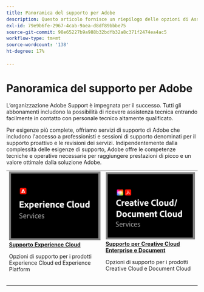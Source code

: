 ```yaml
---
title: Panoramica del supporto per Adobe
description: Questo articolo fornisce un riepilogo delle opzioni di Assistenza clienti per Adobe Experience Cloud, Adobe Document Cloud e Adobe Creative Cloud.
exl-id: 79e9b6fe-2967-4cab-9aea-d8df89bbbe75
source-git-commit: 98e65227b9a988b32bdfb32a8c371f2474ea4ac5
workflow-type: tm+mt
source-wordcount: '138'
ht-degree: 17%

---
```


# Panoramica del supporto per Adobe

L’organizzazione Adobe Support è impegnata per il successo. Tutti gli abbonamenti includono la possibilità di ricevere assistenza tecnica entrando facilmente in contatto con personale tecnico altamente qualificato.

Per esigenze più complete, offriamo servizi di supporto di Adobe che includono l&#39;accesso a professionisti e sessioni di supporto denominati per il supporto proattivo e le revisioni dei servizi. Indipendentemente dalla complessità delle esigenze di supporto, Adobe offre le competenze tecniche e operative necessarie per raggiungere prestazioni di picco e un valore ottimale dalla soluzione Adobe.

<table style="table-layout:fixed">
<tr>
  <td>
    <a href="dx-overview.md">
    <img alt="Supporto DX" src="assets/ECthumbnail.png"/>
    </a>
    <div>
    <a href="dx-overview.md"><strong>Supporto Experience Cloud</strong></a>
    </div>
    <p>Opzioni di supporto per i prodotti Experience Cloud ed Experience Platform</p>
    <br>
  </td>
  <td>
    <a href="dme-overview.md">
      <img alt="Business" src="assets/CCDCThumbnail.png">
    </a>
    <div>
    <a href="dme-overview.md"><strong>Supporto per Creative Cloud Enterprise e Document</strong></a>
    </div>
    <p>Opzioni di supporto per i prodotti Creative Cloud e Document Cloud</p>
    <br>
  </td>
</tr>
</table>
